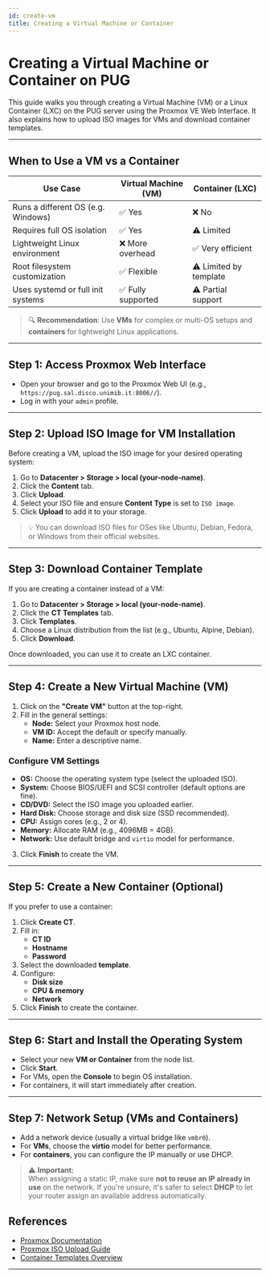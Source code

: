 ```yaml
---
id: create-vm
title: Creating a Virtual Machine or Container
---
```


# Creating a Virtual Machine or Container on PUG

This guide walks you through creating a Virtual Machine (VM) or a Linux Container (LXC) on the PUG server using the Proxmox VE Web Interface. It also explains how to upload ISO images for VMs and download container templates.

---

## When to Use a VM vs a Container

| Use Case                            | Virtual Machine (VM)       | Container (LXC)              |
|-------------------------------------|-----------------------------|------------------------------|
| Runs a different OS (e.g. Windows)  | ✅ Yes                      | ❌ No                        |
| Requires full OS isolation          | ✅ Yes                      | ⚠️ Limited                  |
| Lightweight Linux environment       | ❌ More overhead            | ✅ Very efficient            |
| Root filesystem customization       | ✅ Flexible                 | ⚠️ Limited by template       |
| Uses systemd or full init systems   | ✅ Fully supported          | ⚠️ Partial support          |

> 🔍 **Recommendation**: Use **VMs** for complex or multi-OS setups and **containers** for lightweight Linux applications.

---

## Step 1: Access Proxmox Web Interface

- Open your browser and go to the Proxmox Web UI (e.g., `https://pug.sal.disco.unimib.it:8006//`).
- Log in with your `admin` profile.

---

## Step 2: Upload ISO Image for VM Installation

Before creating a VM, upload the ISO image for your desired operating system:

1. Go to **Datacenter > Storage > local (your-node-name)**.
2. Click the **Content** tab.
3. Click **Upload**.
4. Select your ISO file and ensure **Content Type** is set to `ISO image`.
5. Click **Upload** to add it to your storage.

> 💡 You can download ISO files for OSes like Ubuntu, Debian, Fedora, or Windows from their official websites.

---

## Step 3: Download Container Template

If you are creating a container instead of a VM:

1. Go to **Datacenter > Storage > local (your-node-name)**.
2. Click the **CT Templates** tab.
3. Click **Templates**.
4. Choose a Linux distribution from the list (e.g., Ubuntu, Alpine, Debian).
5. Click **Download**.

Once downloaded, you can use it to create an LXC container.

---

## Step 4: Create a New Virtual Machine (VM)

1. Click on the **"Create VM"** button at the top-right.
2. Fill in the general settings:
   - **Node:** Select your Proxmox host node.
   - **VM ID:** Accept the default or specify manually.
   - **Name:** Enter a descriptive name.

### Configure VM Settings

- **OS:** Choose the operating system type (select the uploaded ISO).
- **System:** Choose BIOS/UEFI and SCSI controller (default options are fine).
- **CD/DVD:** Select the ISO image you uploaded earlier.
- **Hard Disk:** Choose storage and disk size (SSD recommended).
- **CPU:** Assign cores (e.g., 2 or 4).
- **Memory:** Allocate RAM (e.g., 4096MB = 4GB).
- **Network:** Use default bridge and `virtio` model for performance.

3. Click **Finish** to create the VM.

---

## Step 5: Create a New Container (Optional)

If you prefer to use a container:

1. Click **Create CT**.
2. Fill in:
   - **CT ID**
   - **Hostname**
   - **Password**
3. Select the downloaded **template**.
4. Configure:
   - **Disk size**
   - **CPU & memory**
   - **Network**
5. Click **Finish** to create the container.

---

## Step 6: Start and Install the Operating System

- Select your new **VM or Container** from the node list.
- Click **Start**.
- For VMs, open the **Console** to begin OS installation.
- For containers, it will start immediately after creation.

---

## Step 7: Network Setup (VMs and Containers)

- Add a network device (usually a virtual bridge like `vmbr0`).
- For **VMs**, choose the **virtio** model for better performance.
- For **containers**, you can configure the IP manually or use DHCP.

> ⚠️ **Important:**  
> When assigning a static IP, make sure **not to reuse an IP already in use** on the network. If you're unsure, it's safer to select **DHCP** to let your router assign an available address automatically.

## References

- [Proxmox Documentation](https://pve.proxmox.com/wiki/Main_Page)
- [Proxmox ISO Upload Guide](https://pve.proxmox.com/wiki/Installation_Media)
- [Container Templates Overview](https://pve.proxmox.com/wiki/Linux_Container)

---
